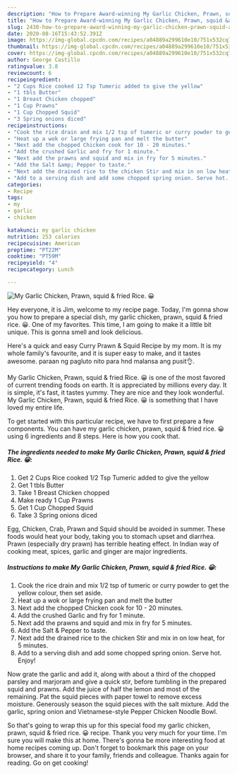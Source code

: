 ```yaml
---
description: "How to Prepare Award-winning My Garlic Chicken, Prawn, squid &amp;amp; fried Rice. 😀"
title: "How to Prepare Award-winning My Garlic Chicken, Prawn, squid &amp;amp; fried Rice. 😀"
slug: 2430-how-to-prepare-award-winning-my-garlic-chicken-prawn-squid-and-amp-fried-rice
date: 2020-08-16T15:43:52.391Z
image: https://img-global.cpcdn.com/recipes/a04889a299610e10/751x532cq70/my-garlic-chicken-prawn-squid-fried-rice-😀-recipe-main-photo.jpg
thumbnail: https://img-global.cpcdn.com/recipes/a04889a299610e10/751x532cq70/my-garlic-chicken-prawn-squid-fried-rice-😀-recipe-main-photo.jpg
cover: https://img-global.cpcdn.com/recipes/a04889a299610e10/751x532cq70/my-garlic-chicken-prawn-squid-fried-rice-😀-recipe-main-photo.jpg
author: George Castillo
ratingvalue: 3.8
reviewcount: 6
recipeingredient:
- "2 Cups Rice cooked 12 Tsp Tumeric added to give the yellow"
- "1 tbls Butter"
- "1 Breast Chicken chopped"
- "1 Cup Prawns"
- "1 Cup Chopped Squid"
- "3 Spring onions diced"
recipeinstructions:
- "Cook the rice drain and mix 1/2 tsp of tumeric or curry powder to get the yellow colour, then set aside."
- "Heat up a wok or large frying pan and melt the butter"
- "Next add the chopped Chicken cook for 10 - 20 minutes."
- "Add the crushed Garlic and fry for 1 minute."
- "Next add the prawns and squid and mix in fry for 5 minutes."
- "Add the Salt &amp; Pepper to taste."
- "Next add the drained rice to the chicken Stir and mix in on low heat, for 5 minutes."
- "Add to a serving dish and add some chopped spring onion. Serve hot. Enjoy!"
categories:
- Recipe
tags:
- my
- garlic
- chicken

katakunci: my garlic chicken 
nutrition: 253 calories
recipecuisine: American
preptime: "PT22M"
cooktime: "PT59M"
recipeyield: "4"
recipecategory: Lunch

---
```



![My Garlic Chicken, Prawn, squid &amp; fried Rice. 😀](https://img-global.cpcdn.com/recipes/a04889a299610e10/751x532cq70/my-garlic-chicken-prawn-squid-fried-rice-😀-recipe-main-photo.jpg)

Hey everyone, it is Jim, welcome to my recipe page. Today, I'm gonna show you how to prepare a special dish, my garlic chicken, prawn, squid &amp; fried rice. 😀. One of my favorites. This time, I am going to make it a little bit unique. This is gonna smell and look delicious.

Here&#39;s a quick and easy Curry Prawn &amp; Squid Recipe by my mom. It is my whole family&#39;s favourite, and it is super easy to make, and it tastes awesome. paraan ng pagluto nito para hnd malansa ang pusit👌.

My Garlic Chicken, Prawn, squid &amp; fried Rice. 😀 is one of the most favored of current trending foods on earth. It is appreciated by millions every day. It is simple, it's fast, it tastes yummy. They are nice and they look wonderful. My Garlic Chicken, Prawn, squid &amp; fried Rice. 😀 is something that I have loved my entire life.


To get started with this particular recipe, we have to first prepare a few components. You can have my garlic chicken, prawn, squid &amp; fried rice. 😀 using 6 ingredients and 8 steps. Here is how you cook that.

<!--inarticleads1-->

##### The ingredients needed to make My Garlic Chicken, Prawn, squid &amp; fried Rice. 😀:

1. Get 2 Cups Rice cooked 1/2 Tsp Tumeric added to give the yellow
1. Get 1 tbls Butter
1. Take 1 Breast Chicken chopped
1. Make ready 1 Cup Prawns
1. Get 1 Cup Chopped Squid
1. Take 3 Spring onions diced


Egg, Chicken, Crab, Prawn and Squid should be avoided in summer. These foods would heat your body, taking you to stomach upset and diarrhea. Prawn (especially dry prawn) has terrible heating effect. In Indian way of cooking meat, spices, garlic and ginger are major ingredients. 

<!--inarticleads2-->

##### Instructions to make My Garlic Chicken, Prawn, squid &amp; fried Rice. 😀:

1. Cook the rice drain and mix 1/2 tsp of tumeric or curry powder to get the yellow colour, then set aside.
1. Heat up a wok or large frying pan and melt the butter
1. Next add the chopped Chicken cook for 10 - 20 minutes.
1. Add the crushed Garlic and fry for 1 minute.
1. Next add the prawns and squid and mix in fry for 5 minutes.
1. Add the Salt &amp; Pepper to taste.
1. Next add the drained rice to the chicken Stir and mix in on low heat, for 5 minutes.
1. Add to a serving dish and add some chopped spring onion. Serve hot. Enjoy!


Now grate the garlic and add it, along with about a third of the chopped parsley and marjoram and give a quick stir, before tumbling in the prepared squid and prawns. Add the juice of half the lemon and most of the remaining. Pat the squid pieces with paper towel to remove excess moisture. Generously season the squid pieces with the salt mixture. Add the garlic, spring onion and Vietnamese-style Pepper Chicken Noodle Bowl. 

So that's going to wrap this up for this special food my garlic chicken, prawn, squid &amp; fried rice. 😀 recipe. Thank you very much for your time. I'm sure you will make this at home. There's gonna be more interesting food at home recipes coming up. Don't forget to bookmark this page on your browser, and share it to your family, friends and colleague. Thanks again for reading. Go on get cooking!
